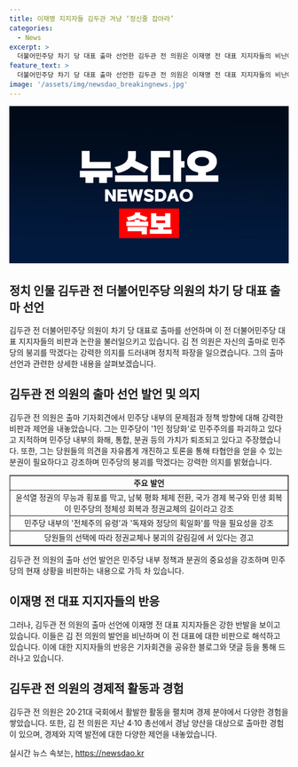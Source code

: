 ```yaml
---
title: 이재명 지지자들 김두관 겨냥 ‘정신줄 잡아라’
categories:
  - News
excerpt: >
  더불어민주당 차기 당 대표 출마 선언한 김두관 전 의원은 이재명 전 대표 지지자들의 비난에 직면하며 민주당의 붕괴를 막겠다는 의지를 드러내고 있다. 그는 당 대표 후보로서의 비전보다는 이 전 대표 비판에 더 중점을 두고 있으며, 분권과 다양성을 강조하며 당 내부의 문제를 지적하고 있다. 하지만 이에 대한 비판이 높아지고 있으며, 이 전 대표 지지자들은 민주당을 분열시킬 우려를 표명하고 있다. 이에 김 전 의원은 민주당의 미래를 위한 선택이라며 출마를 결심한 것으로 전해졌다.
feature_text: >
  더불어민주당 차기 당 대표 출마 선언한 김두관 전 의원은 이재명 전 대표 지지자들의 비난에 직면하며 민주당의 붕괴를 막겠다는 의지를 드러내고 있다. 그는 당 대표 후보로서의 비전보다는 이 전 대표 비판에 더 중점을 두고 있으며, 분권과 다양성을 강조하며 당 내부의 문제를 지적하고 있다. 하지만 이에 대한 비판이 높아지고 있으며, 이 전 대표 지지자들은 민주당을 분열시킬 우려를 표명하고 있다. 이에 김 전 의원은 민주당의 미래를 위한 선택이라며 출마를 결심한 것으로 전해졌다.
image: '/assets/img/newsdao_breakingnews.jpg'
---
```


<p><img src="/assets/img/newsdao_breakingnews.jpg" alt="pcversion 속보" /></p>

<h2>정치 인물 김두관 전 더불어민주당 의원의 차기 당 대표 출마 선언</h2>

<p data-ke-size="size16">김두관 전 더불어민주당 의원이 차기 당 대표로 출마를 선언하며 이 전 더불어민주당 대표 지지자들의 비판과 논란을 불러일으키고 있습니다. 김 전 의원은 자신의 출마로 민주당의 붕괴를 막겠다는 강력한 의지를 드러내며 정치적 파장을 일으켰습니다. 그의 출마 선언과 관련한 상세한 내용을 살펴보겠습니다.</p>

<h2>김두관 전 의원의 출마 선언 발언 및 의지</h2>

<p data-ke-size="size16">김두관 전 의원은 출마 기자회견에서 민주당 내부의 문제점과 정책 방향에 대해 강력한 비판과 제언을 내놓았습니다. 그는 민주당이 '1인 정당화'로 민주주의를 파괴하고 있다고 지적하며 민주당 내부의 화해, 통합, 분권 등의 가치가 퇴조되고 있다고 주장했습니다. 또한, 그는 당원들의 의견을 자유롭게 개진하고 토론을 통해 타협안을 얻을 수 있는 분권이 필요하다고 강조하며 민주당의 붕괴를 막겠다는 강력한 의지를 밝혔습니다.</p>

<table style="width: 100%;" border="1">
<tbody>
<tr>
<td style="text-align: center; height: 17px;"><b>주요 발언</b></td>
</tr>
<tr>
<td style="text-align: center; height: 17px;">윤석열 정권의 무능과 횡포를 막고, 남북 평화 체제 전환, 국가 경제 복구와 민생 회복이 민주당의 정체성 회복과 정권교체의 길이라고 강조</td>
</tr>
<tr>
<td style="text-align: center; height: 17px;">민주당 내부의 '전체주의 유령'과 '독재와 정당의 획일화'를 막을 필요성을 강조</td>
</tr>
<tr>
<td style="text-align: center; height: 17px;">당원들의 선택에 따라 정권교체나 붕괴의 갈림길에 서 있다는 경고</td>
</tr>
</tbody>
</table>

<p data-ke-size="size16">김두관 전 의원의 출마 선언 발언은 민주당 내부 정책과 분권의 중요성을 강조하며 민주당의 현재 상황을 비판하는 내용으로 가득 차 있습니다.</p>

<h2>이재명 전 대표 지지자들의 반응</h2>

<p data-ke-size="size16">그러나, 김두관 전 의원의 출마 선언에 이재명 전 대표 지지자들은 강한 반발을 보이고 있습니다. 이들은 김 전 의원의 발언을 비난하며 이 전 대표에 대한 비판으로 해석하고 있습니다. 이에 대한 지지자들의 반응은 기자회견을 공유한 블로그와 댓글 등을 통해 드러나고 있습니다.</p>

<h2>김두관 전 의원의 경제적 활동과 경험</h2>

<p data-ke-size="size16">김두관 전 의원은 20·21대 국회에서 활발한 활동을 펼치며 경제 분야에서 다양한 경험을 쌓았습니다. 또한, 김 전 의원은 지난 4·10 총선에서 경남 양산을 대상으로 출마한 경험이 있으며, 경제와 지역 발전에 대한 다양한 제언을 내놓았습니다.</p>
실시간 뉴스 속보는, <a href="https://newsdao.kr" rel="dofollow">https://newsdao.kr</a>


